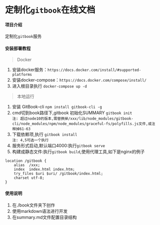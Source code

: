 # 定制化`gitbook`在线文档

#### 项目介绍
定制化`gitbook`服务

#### 安装部署教程

> Docker

1. 安装docker服务：`https://docs.docker.com/install/#supported-platforms`
2. 安装docker-compose：`https://docs.docker.com/compose/install/`
3. 进入根目录执行 `docker-compose up -d`

> 本地运行

1. 安装 GitBook-cli `npm install gitbook-cli -g`
2. cmd切到book路径下,gitbook 初始化SUMMARY `gitbook init`   
   `注: 超过node10的版本,需替换掉/xxx/lib/node_modules/gitbook-cli/node_modules/npm/node_modules/graceful-fs/polyfills.js文件,或注释掉61-63`
3. 下载依赖项,执行 `gitbook install `  
   `注: 4,5可选一个执行`
4. 服务形式启动,默认端口4000:执行`gitbook serve`
5. 构建成静态文件:执行`gitbook build`,使用代理工具,如下是nginx的例子

~~~
location /gitbook {
    alias  /xxx;
    index  index.html index.htm;
    try_files $uri $uri/ /gitbook/index.html;
    charset utf-8;
}
~~~

#### 使用说明
1. 在./book文件夹下创作
2. 使用markdown语法进行开发
3. 在summary.md文件配置目录结构
